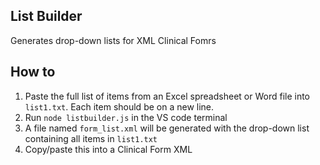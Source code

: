 ## List Builder

Generates drop-down lists for XML Clinical Fomrs

## How to
 1. Paste the full list of items from an Excel spreadsheet or Word file into `list1.txt`. Each item should be on a new line.
 2. Run `node listbuilder.js` in the VS code terminal
 3. A file named `form_list.xml` will be generated with the drop-down list containing all items in `list1.txt`
 4. Copy/paste this into a Clinical Form XML